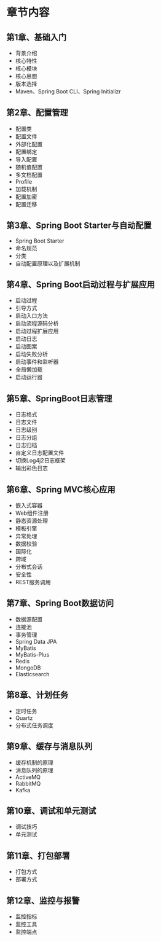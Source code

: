 # 章节内容
## 第1章、基础入门
  - 背景介绍
  - 核心特性
  - 核心模块
  - 核心思想
  - 版本选择
  - Maven、Spring Boot CLI、Spring Initializr
## 第2章、配置管理
  - 配置类
  - 配置文件
  - 外部化配置
  - 配置绑定
  - 导入配置
  - 随机值配置
  - 多文档配置
  - Profile
  - 加载机制
  - 配置加密
  - 配置迁移
## 第3章、Spring Boot Starter与自动配置
  - Spring Boot Starter
  - 命名规范
  - 分类
  - 自动配置原理以及扩展机制
## 第4章、Spring Boot启动过程与扩展应用
  - 启动过程
  - 引导方式
  - 启动入口方法
  - 启动流程源码分析
  - 启动过程扩展应用 
  - 启动日志
  - 启动图案
  - 启动失败分析
  - 启动事件和监听器
  - 全局懒加载
  - 启动运行器
## 第5章、SpringBoot日志管理
- 日志格式
- 日志文件
- 日志级别
- 日志分组
- 日志归档
- 自定义日志配置文件
- 切换Log4j2日志框架
- 输出彩色日志
## 第6章、Spring MVC核心应用
- 嵌入式容器
- Web组件注册
- 静态资源处理
- 模板引擎
- 异常处理
- 数据校验
- 国际化
- 跨域
- 分布式会话
- 安全性
- REST服务调用
## 第7章、Spring Boot数据访问
- 数据源配置
- 连接池
- 事务管理
- Spring Data JPA
- MyBatis
- MyBatis-Plus
- Redis
- MongoDB
- Elasticsearch
## 第8章、计划任务
- 定时任务
- Quartz
- 分布式任务调度
## 第9章、缓存与消息队列
- 缓存机制的原理
- 消息队列的原理
- ActiveMQ
- RabbitMQ
- Kafka
## 第10章、调试和单元测试
- 调试技巧
- 单元测试
## 第11章、打包部署
- 打包方式
- 部署方式
## 第12章、监控与报警
- 监控指标
- 监控工具
- 监控端点